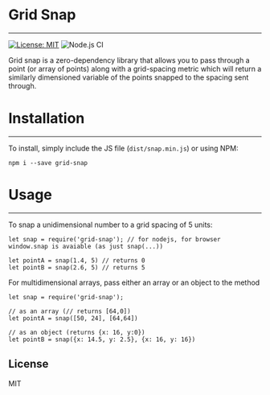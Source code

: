 # Grid Snap
----

[![License: MIT](https://img.shields.io/badge/License-MIT-yellow.svg)](https://opensource.org/licenses/MIT) ![Node.js CI](https://github.com/reload-kurt/grid-snap/workflows/Node.js%20CI/badge.svg?branch=master)

Grid snap is a zero-dependency library that allows you to pass through a point (or array of points) along with a grid-spacing metric which will return a similarly dimensioned variable of the points snapped to the spacing sent through.

# Installation
----
To install, simply include the JS file (`dist/snap.min.js`) or using NPM:
```
npm i --save grid-snap
```


# Usage
----
To snap a unidimensional number to a grid spacing of 5 units:
```
let snap = require('grid-snap'); // for nodejs, for browser window.snap is avaiable (as just snap(...))

let pointA = snap(1.4, 5) // returns 0
let pointB = snap(2.6, 5) // returns 5
```
For multidimensional arrays, pass either an array or an object to the method
```
let snap = require('grid-snap');

// as an array (// returns [64,0])
let pointA = snap([50, 24], [64,64])

// as an object (returns {x: 16, y:0})
let pointB = snap({x: 14.5, y: 2.5}, {x: 16, y: 16})
```

License
----

MIT
